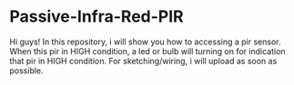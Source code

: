 # Passive-Infra-Red-PIR
Hi guys! In this repository, i will show you how to accessing a pir sensor. When this pir in HIGH condition, a led or bulb will turning on for indication that pir in HIGH condition. For sketching/wiring, i will upload as soon as possible.
